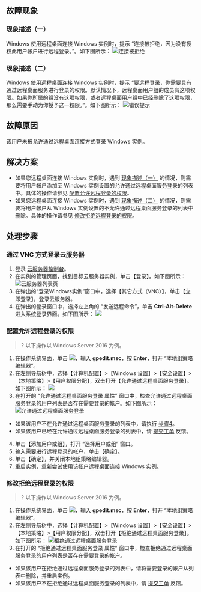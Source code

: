 ## 故障现象

<span id="FaultPhenomenon1"></span>
### 现象描述（一）
Windows 使用远程桌面连接 Windows 实例时，提示 “连接被拒绝，因为没有授权此用户帐户进行远程登录。”。如下图所示：
![连接被拒绝](https://main.qcloudimg.com/raw/9ce749a2481cabf30cccdefeb00ae770.png)

<span id="FaultPhenomenon2"></span>
### 现象描述（二）
Windows 使用远程桌面连接 Windows 实例时，提示 “要远程登录，你需要具有通过远程桌面服务进行登录的权限。默认情况下，远程桌面用户组的成员有这项权限。如果你所属的组没有这项权限，或者远程桌面用户组中已经删除了这项权限，那么需要手动为你授予这一权限。”。如下图所示：
![错误提示](https://main.qcloudimg.com/raw/52a79c81015d7e6b2f5299f98474348d.png)

## 故障原因

该用户未被允许通过远程桌面连接方式登录 Windows 实例。

## 解决方案
- 如果您远程桌面连接 Windows 实例时，遇到 [现象描述（一）](#FaultPhenomenon1) 的情况，则需要将用户帐户添加至 Windows 实例设置的允许通过远程桌面服务登录的列表中。具体的操作请参见 [配置允许远程登录的权限](#ConfigurationToAllowAccess)。
- 如果您远程桌面连接 Windows 实例时，遇到 [现象描述（二）](#FaultPhenomenon2) 的情况，则需要将用户帐户从 Windows 实例设置的不允许通过远程桌面服务登录的列表中删除。具体的操作请参见 [修改拒绝远程登录的权限](#ModifyLoginAuthority)。

## 处理步骤

### 通过 VNC 方式登录云服务器
1. 登录 [云服务器控制台](https://console.cloud.tencent.com/cvm/index)。
2. 在实例的管理页面，找到目标云服务器实例，单击【登录】。如下图所示：
![云服务器列表页](https://main.qcloudimg.com/raw/038fce530c6c6827796e51d896306a93.png)
3. 在弹出的“登录Windows实例”窗口中，选择【其它方式（VNC）】，单击【立即登录】，登录云服务器。
4. 在弹出的登录窗口中，选择左上角的 “发送远程命令”，单击 **Ctrl-Alt-Delete** 进入系统登录界面。如下图所示：
![](https://main.qcloudimg.com/raw/2dec43fa6ddb5e442da59c75f7a34b0f.png)

<span id="ConfigurationToAllowAccess"></span>
### 配置允许远程登录的权限

>? 以下操作以 Windows Server 2016 为例。
>
1. 在操作系统界面，单击 <img src="https://main.qcloudimg.com/raw/330624bafb194914948c8ebd9e47334d.png" style="margin: 0;">，输入 **gpedit.msc**，按 **Enter**，打开 “本地组策略编辑器”。
2. 在左侧导航树中，选择【计算机配置】>【Windows 设置】>【安全设置】>【本地策略】>【用户权限分配】，双击打开【允许通过远程桌面服务登录】。如下图所示：
![](https://main.qcloudimg.com/raw/0a9f64957539a37d3c930932e24213c0.png)
3. 在打开的 “允许通过远程桌面服务登录 属性” 窗口中，检查允许通过远程桌面服务登录的用户列表是否存在需要登录的帐户。如下图所示：
![允许通过远程桌面服务登录](https://main.qcloudimg.com/raw/acd4d3cb6204a34c612b32c777308f9f.png)
 - 如果该用户不在允许通过远程桌面服务登录的列表中，请执行 [步骤4](#step04)。
 - 如果该用户已经在允许通过远程桌面服务登录的列表中，请 [提交工单](https://console.cloud.tencent.com/workorder/category?level1_id=6&level2_id=7&source=0&data_title=%E4%BA%91%E6%9C%8D%E5%8A%A1%E5%99%A8CVM&level3_id=142&radio_title=%E4%BA%91%E6%9C%8D%E5%8A%A1%E5%99%A8%E7%99%BB%E5%BD%95%E4%B8%8D%E4%B8%8A&queue=15&scene_code=12686&step=2) 反馈。
4. <span id="step04">单击【添加用户或组】，打开 “选择用户或组” 窗口。</span>
5. 输入需要进行远程登录的帐户，单击【确定】。
6. 单击【确定】，并关闭本地组策略编辑器。
7. 重启实例，重新尝试使用该帐户远程桌面连接 Windows 实例。

<span id="ModifyLoginAuthority"></span>
### 修改拒绝远程登录的权限

>? 以下操作以 Windows Server 2016 为例。
>
1. 在操作系统界面，单击 <img src="https://main.qcloudimg.com/raw/330624bafb194914948c8ebd9e47334d.png" style="margin: 0;">，输入 **gpedit.msc**，按 **Enter**，打开 “本地组策略编辑器”。
2. 在左侧导航树中，选择【计算机配置】>【Windows 设置】>【安全设置】>【本地策略】>【用户权限分配】，双击打开【拒绝通过远程桌面服务登录】。如下图所示：
![拒绝通过远程桌面服务登录](https://main.qcloudimg.com/raw/aaea1d8c0dadb73676a926ed0ed56367.png)
3. 在打开的 “拒绝通过远程桌面服务登录 属性” 窗口中，检查拒绝通过远程桌面服务登录的用户列表是否存在需要登录的帐户。
 - 如果该用户在拒绝通过远程桌面服务登录的列表中，请将需要登录的帐户从列表中删除，并重启实例。
 - 如果该用户不在拒绝通过远程桌面服务登录的列表中，请 [提交工单](https://console.cloud.tencent.com/workorder/category?level1_id=6&level2_id=7&source=0&data_title=%E4%BA%91%E6%9C%8D%E5%8A%A1%E5%99%A8CVM&level3_id=142&radio_title=%E4%BA%91%E6%9C%8D%E5%8A%A1%E5%99%A8%E7%99%BB%E5%BD%95%E4%B8%8D%E4%B8%8A&queue=15&scene_code=12686&step=2) 反馈。
